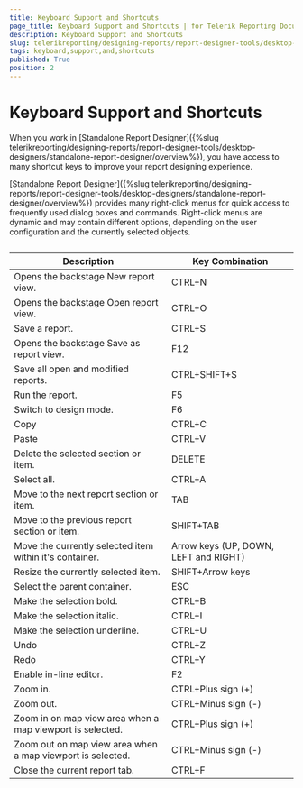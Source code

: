 ```yaml
---
title: Keyboard Support and Shortcuts
page_title: Keyboard Support and Shortcuts | for Telerik Reporting Documentation
description: Keyboard Support and Shortcuts
slug: telerikreporting/designing-reports/report-designer-tools/desktop-designers/standalone-report-designer/keyboard-support-and-shortcuts
tags: keyboard,support,and,shortcuts
published: True
position: 2
---
```


# Keyboard Support and Shortcuts



When you work in [Standalone Report Designer]({%slug telerikreporting/designing-reports/report-designer-tools/desktop-designers/standalone-report-designer/overview%}), you have access to many shortcut keys to improve your report designing experience.       

[Standalone Report Designer]({%slug telerikreporting/designing-reports/report-designer-tools/desktop-designers/standalone-report-designer/overview%})          provides many right-click menus for quick access to frequently used dialog boxes and commands.         Right-click menus are dynamic and may contain different options, depending on the user configuration and the currently selected objects.       

## 

| Description | Key Combination |
| ------ | ------ |
|Opens the backstage New report view.|CTRL+N|
|Opens the backstage Open report view.|CTRL+O|
|Save a report.|CTRL+S|
|Opens the backstage Save as report view.|F12|
|Save all open and modified reports.|CTRL+SHIFT+S|
|Run the report.|F5|
|Switch to design mode.|F6|
|Copy|CTRL+C|
|Paste|CTRL+V|
|Delete the selected section or item.|DELETE|
|Select all.|CTRL+A|
|Move to the next report section or item.|TAB|
|Move to the previous report section or item.|SHIFT+TAB|
|Move the currently selected item within it's container.|Arrow keys (UP, DOWN, LEFT and RIGHT)|
|Resize the currently selected item.|SHIFT+Arrow keys|
|Select the parent container.|ESC|
|Make the selection bold.|CTRL+B|
|Make the selection italic.|CTRL+I|
|Make the selection underline.|CTRL+U|
|Undo|CTRL+Z|
|Redo|CTRL+Y|
|Enable in-line editor.|F2|
|Zoom in.|CTRL+Plus sign (+)|
|Zoom out.|CTRL+Minus sign (-)|
|Zoom in on map view area when a map viewport is selected.|CTRL+Plus sign (+)|
|Zoom out on map view area when a map viewport is selected.|CTRL+Minus sign (-)|
|Close the current report tab.|CTRL+F|


